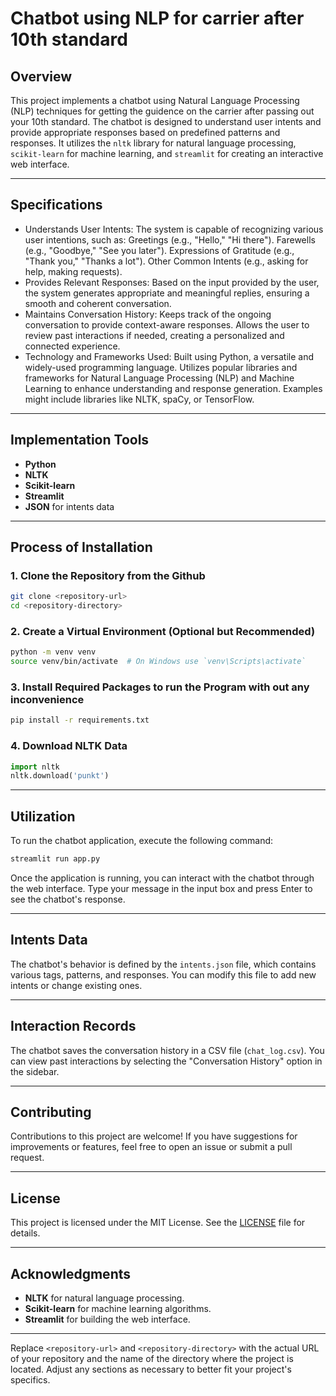 
# Chatbot using NLP for carrier after 10th standard

## Overview
This project implements a chatbot using Natural Language Processing (NLP) techniques for getting the guidence on the carrier after passing out your 10th standard. The chatbot is designed to understand user intents and provide appropriate responses based on predefined patterns and responses. It utilizes the `nltk` library for natural language processing, `scikit-learn` for machine learning, and `streamlit` for creating an interactive web interface.

---

## Specifications
- Understands User Intents:
The system is capable of recognizing various user intentions, such as:
Greetings (e.g., "Hello," "Hi there").
Farewells (e.g., "Goodbye," "See you later").
Expressions of Gratitude (e.g., "Thank you," "Thanks a lot").
Other Common Intents (e.g., asking for help, making requests).
- Provides Relevant Responses:
Based on the input provided by the user, the system generates appropriate and meaningful replies, ensuring a smooth and coherent conversation.
- Maintains Conversation History:
Keeps track of the ongoing conversation to provide context-aware responses.
Allows the user to review past interactions if needed, creating a personalized and connected experience.
- Technology and Frameworks Used:
Built using Python, a versatile and widely-used programming language.
Utilizes popular libraries and frameworks for Natural Language Processing (NLP) and Machine Learning to enhance understanding and response generation. Examples might include libraries like NLTK, spaCy, or TensorFlow.

---

## Implementation Tools
- **Python**
- **NLTK**
- **Scikit-learn**
- **Streamlit**
- **JSON** for intents data

---

## Process of Installation

### 1. Clone the Repository from the Github
```bash
git clone <repository-url>
cd <repository-directory>
```

### 2. Create a Virtual Environment (Optional but Recommended)
```bash
python -m venv venv
source venv/bin/activate  # On Windows use `venv\Scripts\activate`
```

### 3. Install Required Packages to run the Program with out any inconvenience
```bash
pip install -r requirements.txt
```

### 4. Download NLTK Data
```python
import nltk
nltk.download('punkt')
```

---

## Utilization
To run the chatbot application, execute the following command:
```bash
streamlit run app.py
```

Once the application is running, you can interact with the chatbot through the web interface. Type your message in the input box and press Enter to see the chatbot's response.

---

## Intents Data
The chatbot's behavior is defined by the `intents.json` file, which contains various tags, patterns, and responses. You can modify this file to add new intents or change existing ones.

---

## Interaction Records
The chatbot saves the conversation history in a CSV file (`chat_log.csv`). You can view past interactions by selecting the "Conversation History" option in the sidebar.

---

## Contributing
Contributions to this project are welcome! If you have suggestions for improvements or features, feel free to open an issue or submit a pull request.

---

## License
This project is licensed under the MIT License. See the [LICENSE](LICENSE) file for details.

---

## Acknowledgments
- **NLTK** for natural language processing.
- **Scikit-learn** for machine learning algorithms.
- **Streamlit** for building the web interface.

---

Replace `<repository-url>` and `<repository-directory>` with the actual URL of your repository and the name of the directory where the project is located. Adjust any sections as necessary to better fit your project's specifics.
